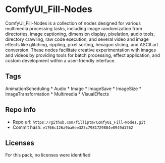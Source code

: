 # ComfyUI_Fill-Nodes
ComfyUI_Fill-Nodes is a collection of nodes designed for various multimedia processing tasks, including image randomization from directories, image captioning, dimension display, pixelation, audio tools, directory crawling, raw code execution, and several video and image effects like glitching, rippling, pixel sorting, hexagon slicing, and ASCII art conversion. These nodes facilitate creative experimentation with images and videos by providing tools for batch processing, effect application, and custom development within a user-friendly interface.

## Tags
AnimationScheduling * Audio * Image * ImageSave * ImageSize * ImageTransformation * Multimedia * VisualEffects

## Repo info
- Repo url: `https://github.com/filliptm/ComfyUI_Fill-Nodes.git`
- Commit hash: `e1766c126a9ba6ee325c7981729884e8949d1762`

## Licenses
For this pack, no licenses were identified
